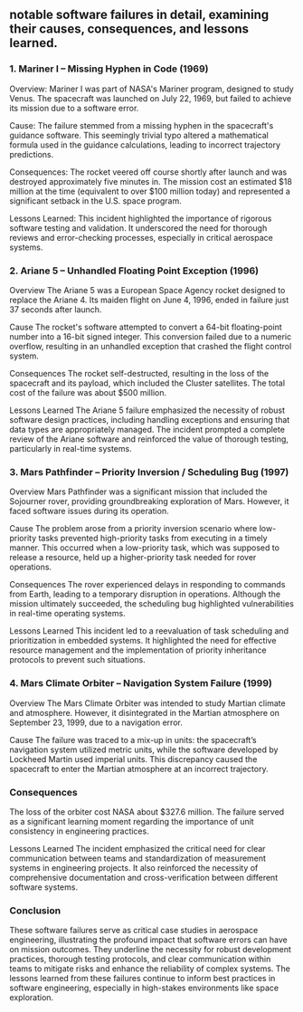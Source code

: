 ## notable software failures in detail, examining their causes, consequences, and lessons learned. 
  
### 1. Mariner I – Missing Hyphen in Code (1969) 
  
Overview: 
Mariner I was part of NASA's Mariner program, designed to study Venus. The spacecraft was launched on July 22, 1969, but failed to achieve its mission due to a software error. 
  
Cause: 
The failure stemmed from a missing hyphen in the spacecraft's guidance software. This seemingly trivial typo altered a mathematical formula used in the guidance calculations, leading to incorrect trajectory predictions. 
  
Consequences: 
The rocket veered off course shortly after launch and was destroyed approximately five minutes in. The mission cost an estimated $18 million at the time (equivalent to over $100 million today) and represented a significant setback in the U.S. space program. 
  
Lessons Learned: 
This incident highlighted the importance of rigorous software testing and validation. It underscored the need for thorough reviews and error-checking processes, especially in critical aerospace systems. 
  
### 2. Ariane 5 – Unhandled Floating Point Exception (1996) 
  
Overview 
The Ariane 5 was a European Space Agency rocket designed to replace the Ariane 4. Its maiden flight on June 4, 1996, ended in failure just 37 seconds after launch. 
  
Cause 
The rocket's software attempted to convert a 64-bit floating-point number into a 16-bit signed integer. This conversion failed due to a numeric overflow, resulting in an unhandled exception that crashed the flight control system. 
  
Consequences 
The rocket self-destructed, resulting in the loss of the spacecraft and its payload, which included the Cluster satellites. The total cost of the failure was about $500 million. 
  
Lessons Learned 
The Ariane 5 failure emphasized the necessity of robust software design practices, including handling exceptions and ensuring that data types are appropriately managed. The incident prompted a complete review of the Ariane software and reinforced the value of thorough testing, particularly in real-time systems. 
  
### 3. Mars Pathfinder – Priority Inversion / Scheduling Bug (1997) 
  
Overview 
Mars Pathfinder was a significant mission that included the Sojourner rover, providing groundbreaking exploration of Mars. However, it faced software issues during its operation. 
  
Cause 
The problem arose from a priority inversion scenario where low-priority tasks prevented high-priority tasks from executing in a timely manner. This occurred when a low-priority task, which was supposed to release a resource, held up a higher-priority task needed for rover operations. 
  
Consequences 
The rover experienced delays in responding to commands from Earth, leading to a temporary disruption in operations. Although the mission ultimately succeeded, the scheduling bug highlighted vulnerabilities in real-time operating systems. 
  
Lessons Learned 
This incident led to a reevaluation of task scheduling and prioritization in embedded systems. It highlighted the need for effective resource management and the implementation of priority inheritance protocols to prevent such situations. 
  
### 4. Mars Climate Orbiter – Navigation System Failure (1999) 
  
Overview 
The Mars Climate Orbiter was intended to study Martian climate and atmosphere. However, it disintegrated in the Martian atmosphere on September 23, 1999, due to a navigation error. 
  
Cause 
The failure was traced to a mix-up in units: the spacecraft’s navigation system utilized metric units, while the software developed by Lockheed Martin used imperial units. This discrepancy caused the spacecraft to enter the Martian atmosphere at an incorrect trajectory. 
  
### Consequences 
The loss of the orbiter cost NASA about $327.6 million. The failure served as a significant learning moment regarding the importance of unit consistency in engineering practices. 
  
Lessons Learned 
The incident emphasized the critical need for clear communication between teams and standardization of measurement systems in engineering projects. It also reinforced the necessity of comprehensive documentation and cross-verification between different software systems. 
  
### Conclusion 
  
These software failures serve as critical case studies in aerospace engineering, illustrating the profound impact that software errors can have on mission outcomes. They underline the necessity for robust development practices, thorough testing protocols, and clear communication within teams to mitigate risks and enhance the reliability of complex systems. The lessons learned from these failures continue to inform best practices in software engineering, especially in high-stakes environments like space exploration. 

